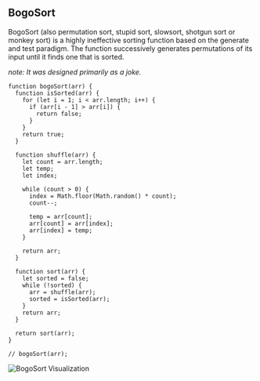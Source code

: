 ## BogoSort
BogoSort (also permutation sort, stupid sort, slowsort, shotgun sort or monkey sort) is a highly ineffective sorting function based on the generate and test paradigm. The function successively generates permutations of its input until it finds one that is sorted.

_note: It was designed primarily as a joke._
```
function bogoSort(arr) {
  function isSorted(arr) {
    for (let i = 1; i < arr.length; i++) {
      if (arr[i - 1] > arr[i]) {
        return false;
      }
    }
    return true;
  }

  function shuffle(arr) {
    let count = arr.length;
    let temp;
    let index;

    while (count > 0) {
      index = Math.floor(Math.random() * count);
      count--;

      temp = arr[count];
      arr[count] = arr[index];
      arr[index] = temp;
    }

    return arr;
  }

  function sort(arr) {
    let sorted = false;
    while (!sorted) {
      arr = shuffle(arr);
      sorted = isSorted(arr);
    }
    return arr;
  }

  return sort(arr);
}

// bogoSort(arr);
```
![BogoSort Visualization](https://upload.wikimedia.org/wikipedia/commons/7/7b/Bogo_sort_animation.gif)

